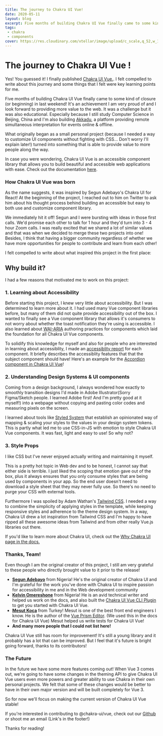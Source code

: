 ```yaml
---
title: The journey to Chakra UI Vue!
date: 2020-05-11
layout: blog
excerpt: Five months of building Chakra UI Vue finally came to some kind of closure (or beginning) in last weekend! It's an achievement I am very proud!
tags: 
 - chakra
 - components
cover: https://res.cloudinary.com/xtellar/image/upload/c_scale,q_52,w_1920/v1580271492/chakra-ui/chakra-ui-vue-banner.jpg
---
```


# The journey to Chakra UI Vue !

Yes! You guessed it! I finally published [Chakra UI Vue.](https://vue.chakra-ui.com). I felt compelled to write about this journey and some things that I felt were key learning points for me.

Five months of building Chakra UI Vue finally came to some kind of closure (or beginning) in last weekend! It's an achievement I am very proud of and I look forward to providing more value to the web. It was a challenge but it was also educational. Especially because I still study Computer Science in Beijing, China and I'm also building [Akkadu](https://akkadu.com), a platform providing remote simultaneous interpretation for events online & offline.

What originally began as a small personal project (because I needed a way to customize UI components without fighting with CSS... Don't worry I'll explain later!) turned into something that is able to provide value to more people along the way.

In case you were wondering, Chakra UI Vue is an accessible component library that allows you to build beautiful and accessible web applications with ease. Check out the documentation [here](https://vue.chakra-ui.com).

### How Chakra UI Vue was born

As the name suggests, it was inspired by Segun Adebayo's Chakra UI for React! At the beginning of the project, I reached out to him on Twitter to ask him about his thought process behind building an accessible but easy to both use and customize component library.

We immediately hit it off! Segun and I were bursting with ideas in those first calls. We'd promise each other to talk for 1 hour and they'd turn into 3 - 4 hour Zoom calls. I was really excited that we shared a lot of similar values and that was when we decided to merge these two projects into one! Besides, I think that having a bigger community regardless of whether we have more opportunities for people to contribute and learn from each other!

I felt compelled to write about what inspired this project in the first place:

## Why build it?

I had a few reasons that motivated me to work on this project:

### 1. Learning about Accessibility

  Before starting this project, I knew very little about accessibility. But I was determined to learn more about it. I had used many Vue component libraries before, but many of them did not quite provide accessibility out of the box. I wanted to finally see a Vue component library that allows it's consumers to not worry about whether the toast notification they're using is accessible. I also learned about [WAI-ARIA](https://www.w3.org/TR/wai-aria-practices-1.1/) authoring practices for components which laid the foundation for all Chakra UI Vue components.

  To solidify this knowledge for myself and also for people who are interested in learning about accessiblity, I made an [accessiblity report](https://github.com/chakra-ui/chakra-ui-vue/issues/88) for each component. It briefly describes the accessiblity features that that the subject component should have! Here's an example for the [Accordion component in Chakra UI Vue](https://github.com/chakra-ui/chakra-ui-vue/blob/master/packages/chakra-ui-core/src/CAccordion/accessibility.md)!

### 2. Understanding Design Systems & UI components

  Coming from a design background, I always wondered how exactly to smoothly transition designs I'd made in Adobe Illustrator(Sorry Figma/Sketch people. I learned Adobe first! And I'm pretty good at it myself!) into a webpage without copying and pasting color codes and measuring pixels on the screen.

  I learned about tools like [Styled System](https://styled-system.com/) that establish an opinionated way of mapping & scaling your styles to the values in your design system tokens. This is partly what led me to use CSS-in-JS with emotion to style Chakra UI Vue components. It was fast, light and easy to use! So why not?

### 3. Style Props
  
  I like CSS but I've never enjoyed actually writing and maintaining it myself.

  This is a pretty hot topic in Web dev and to be honest, I cannot say that either side is terrible. I just liked the scoping that emotion gave out of the box, plus it always ensures that you only consume styles that are being used by components in your app. So the end user doesn't need to download a style sheet that they may never fully use. So there's no need to purge your CSS with external tools.

  Furthermore I was spoiled by Adam Wathan's [Tailwind CSS](http://tailwindcss.com). I needed a way to combine the simplicity of applying styles in the template, while keeping responsive styles and adherence to the theme design system. In a way, Chakra UI drew a lot inspiration from Tailwind CSS and I'm happy to have ripped all these awesome ideas from Tailwind and from other really Vue.js libraries out there.

If you'd like to learn more about Chakra UI, check out the [Why Chakra UI page in the docs.](https://vue.chakra-ui.com/why-chakra-ui)

### Thanks, Team!

Even though I am the original creator of this project, I still am very grateful to these people who directly brought value to it prior to the release!

- **[Segun Adebayo](https://twitter.com/thesegunadebayo)** from Nigeria! He's the original creator of Chakra UI and I'm grateful for the work you've done with Chakra UI to inspire passion for accessibility in me and in the Web development community
- **[Kelvin Omereshone](https://twitter.com/Dominus_Kelvin)** from Nigeria! He is an avid technical writer and helped us work on the docs, and also built the [Chakra UI Vue CLI Plugin](https://www.npmjs.com/package/vue-cli-plugin-chakra-ui) to get you started with Chakra UI Vue.
- **[Mesut Koca](https://twitter.com/imesutkoca)** from Turkey! Mesut is one of the best front end engineers I know. He is the author of the [Vue Prism Editor](https://www.npmjs.com/package/vue-prism-editor). (We used this in the docs for Chakra UI Vue) Mesut helped us write tests for Chakra UI Vue!
- **And many more people that I could not list here!**

Chakra UI Vue still has room for improvement! It's still a young library and it probably has a lot that can be improved. But I feel that it's future is bright going forward, thanks to its contributors!

### The Future

In the future we have some more features coming out! When Vue 3 comes out, we're going to have some changes in the theming API to give Chakra UI Vue users even more powers and greater ability to use Chakra in their own personal projects. We felt that some of these changes would be better to have in their own major version and will be built completely for Vue 3.

So for now we'll focus on making the current version of Chakra UI Vue stable!

If you're interested in contributing to @chakra-ui/vue, check out our [Github](https://github.com/chakra-ui/chakra-ui-vue/issues) or shoot me an email (Link's in the footer!)

Thanks for reading!
